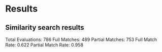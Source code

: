 # Results

## Similarity search results

Total Evaluations: 786
Full Matches: 489
Partial Matches: 753
Full Match Rate: 0.622
Partial Match Rate: 0.958
